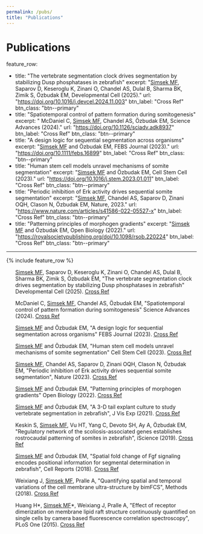 ```yaml
---
permalink: /pubs/
title: "Publications"
---
```

<h1 class="major">Publications</h1> 

feature_row:
  - title: "The vertebrate segmentation clock drives segmentation by stabilizing Dusp phosphatases in zebrafish"
    excerpt: "<u>Simsek MF</u>, Saparov D, Keseroglu K, Zinani O, Chandel AS, Dulal B, Sharma BK, Zimik S, Özbudak EM, Developmental Cell (2025)."
    url: "https://doi.org/10.1016/j.devcel.2024.11.003"
    btn_label: "Cross Ref"
    btn_class: "btn--primary"
  - title: "Spatiotemporal control of pattern formation during somitogenesis"
    excerpt: " McDaniel C, <u>Simsek MF</u>, Chandel AS, Özbudak EM, Science Advances (2024)."
	url: "https://doi.org/10.1126/sciadv.adk8937"
    btn_label: "Cross Ref"
    btn_class: "btn--primary"
  - title: "A design logic for sequential segmentation across organisms"
    excerpt: "<u>Simsek MF</u> and Özbudak EM, FEBS Journal (2023)."
    url: "https://doi.org/10.1111/febs.16899"
    btn_label: "Cross Ref"
    btn_class: "btn--primary"
  - title: "Human stem cell models unravel mechanisms of somite segmentation"
    excerpt: "<u>Simsek MF</u> and Özbudak EM, Cell Stem Cell (2023)."
    url: "https://doi.org/10.1016/j.stem.2023.01.011"
    btn_label: "Cross Ref"
    btn_class: "btn--primary"
  - title: "Periodic inhibition of Erk activity drives sequential somite segmentation"
    excerpt: "<u>Simsek MF</u>, Chandel AS, Saparov D, Zinani OQH, Clason N, Özbudak EM, Nature, 2023."
    url: "https://www.nature.com/articles/s41586-022-05527-x"
    btn_label: "Cross Ref"
    btn_class: "btn--primary"
  - title: "Patterning principles of morphogen gradients"
    excerpt: "<u>Simsek MF</u> and Özbudak EM, Open Biology (2022)."
    url: "https://royalsocietypublishing.org/doi/10.1098/rsob.220224"
    btn_label: "Cross Ref"
    btn_class: "btn--primary"
---
{% include feature_row %}

<ul> <u>Simsek MF</u>, Saparov D, Keseroglu K, Zinani O, Chandel AS, Dulal B, Sharma BK, Zimik S, Özbudak EM, "The vertebrate segmentation clock drives segmentation by stabilizing Dusp phosphatases in zebrafish" Developmental Cell (2025). <a href="https://doi.org/10.1016/j.devcel.2024.11.003" target="_blank" class="button">Cross Ref</a> </ul>
<ul> McDaniel C, <u>Simsek MF</u>, Chandel AS, Özbudak EM, "Spatiotemporal control of pattern formation during somitogenesis" Science Advances (2024). <a href="https://doi.org/10.1126/sciadv.adk8937" target="_blank" class="button">Cross Ref</a> </ul>
<ul> <u>Simsek MF</u> and Özbudak EM, "A design logic for sequential segmentation across organisms" FEBS Journal (2023). <a href="https://doi.org/10.1111/febs.16899" target="_blank" class="button">Cross Ref</a> </ul>
<ul> <u>Simsek MF</u> and Özbudak EM, "Human stem cell models unravel mechanisms of somite segmentation" Cell Stem Cell (2023). <a href="https://doi.org/10.1016/j.stem.2023.01.011" target="_blank" class="button">Cross Ref</a></ul>
<ul> <u>Simsek MF</u>, Chandel AS, Saparov D, Zinani OQH, Clason N, Özbudak EM, "Periodic inhibition of Erk activity drives sequential somite segmentation", Nature (2023). <a href="https://www.nature.com/articles/s41586-022-05527-x" target="_blank" class="button">Cross Ref</a>	</ul>
<ul> <u>Simsek MF</u> and Özbudak EM, "Patterning principles of morphogen gradients" Open Biology (2022). <a href="https://royalsocietypublishing.org/doi/10.1098/rsob.220224" target="_blank" class="button">Cross Ref</a>	</ul>						
<ul> <u>Simsek MF</u> and Özbudak EM, "A 3-D tail explant culture to study vertebrate segmentation in zebrafish", J Vis Exp (2021). <a href="https://doi.org/10.3791/61981" target="_blank" class="button">Cross Ref</a>	</ul>
<ul> Keskin S, <u>Simsek MF</u>, Vu HT, Yang C, Devoto SH, Ay A, Özbudak EM, "Regulatory network of the scoliosis-associated genes establishes rostrocaudal patterning of somites in zebrafish", iScience (2019). <a href="https://linkinghub.elsevier.com/retrieve/pii/S2589004219300227" target="_blank" class="button">Cross Ref</a></ul>
<ul> <u>Simsek MF</u> and Özbudak EM, "Spatial fold change of Fgf signaling encodes positional information for segmental determination in zebrafish", Cell Reports (2018). <a href="https://www.cell.com/cell-reports/fulltext/S2211-1247(18)30918-5" target="_blank" class="button">Cross Ref</a></ul>
<ul> Weixiang J, <u>Simsek MF</u>, Pralle A, "Quantifying spatial and temporal variations of the cell membrane ultra-structure by bimFCS", Methods (2018). <a href="https://linkinghub.elsevier.com/retrieve/pii/S1046202317302256" target="_blank" class="button">Cross Ref</a> </ul>
<ul> Huang H*, <u>Simsek MF</u>*, Weixiang J, Pralle A, "Effect of receptor dimerization on membrane lipid raft structure continuously quantified on single cells by camera based fluorescence correlation spectroscopy", PLoS One (2015). <a href="http://dx.plos.org/10.1371/journal.pone.0121777" target="_blank" class="button">Cross Ref</a></ul> 					
